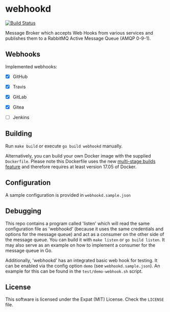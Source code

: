 # webhookd

[![Build Status](https://travis-ci.org/vision-it/webhookd.png)](https://travis-ci.org/vision-it/webhookd)


Message Broker which accepts Web Hooks from various services and publishes them to a RabbitMQ Active Message Queue (AMQP 0-9-1).

## Webhooks
Implemented webhooks:

- [X] GitHub
- [X] Travis
- [X] GitLab
- [X] Gitea
- [ ] Jenkins


## Building
Run `make build` or execute `go build webhookd` manually.

Alternatively, you can build your own Docker image with the supplied `Dockerfile`. Please note this Dockerfile uses the new [multi-stage builds feature](https://docs.docker.com/engine/userguide/eng-image/multistage-build/) and therefore requires at least version 17.05 of Docker.

## Configuration
A sample configuration is provided in `webhookd.sample.json`

## Debugging
This repo contains a program called 'listen' which will read the same configuration file as 'webhookd' (because it uses the same credentials and options for the message queue) and act as a consumer on the other side of the message queue. You can build it with `make listen` or `go build listen`.
It may also serve as an example on how to implement a consumer for the message queue in Go.

Additionally, 'webhookd' has an integrated basic web hook for testing. It can be enabled via the config option `demo` (see `webhookd.sample.json`). An example for this can be found in the `test/demo-webhook.sh` script.

## License
This software is licensed under the Expat (MIT) License. Check the `LICENSE` file.
